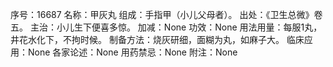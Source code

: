 序号：16687
名称：甲灰丸
组成：手指甲（小儿父母者）。
出处：《卫生总微》卷五。
主治：小儿生下便喜多惊。
加减：None
功效：None
用法用量：每服1丸，井花水化下，不拘时候。
制备方法：烧灰研细，面糊为丸，如麻子大。
临床应用：None
各家论述：None
用药禁忌：None
附注：None
